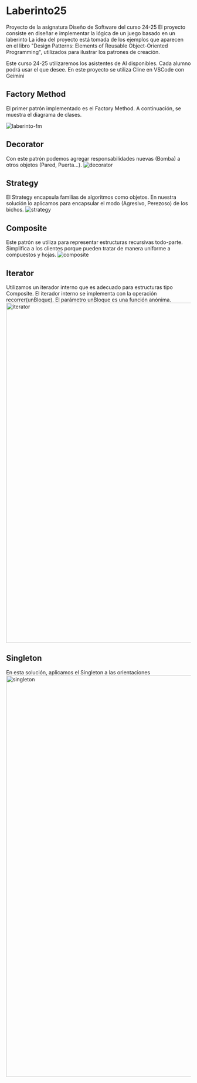 # Laberinto25
Proyecto de la asignatura Diseño de Software del curso 24-25
El proyecto consiste en diseñar e implementar la lógica de un juego basado en un laberinto
La idea del proyecto está tomada de los ejemplos que aparecen en el libro "Design Patterns: Elements of Reusable Object-Oriented Programming", utilizados para ilustrar los patrones de creación.

Este curso 24-25 utilizaremos los asistentes de AI disponibles. Cada alumno podrá usar el que desee.
En este proyecto se utiliza Cline en VSCode con Geimini

## Factory Method
El primer patrón implementado es el Factory Method. A continuación, se muestra el diagrama de clases.

![laberinto-fm](https://github.com/user-attachments/assets/76cfb4d0-9eb1-4b9e-a36e-1a8ff2089e9a)

## Decorator
Con este patrón podemos agregar responsabilidades nuevas (Bomba) a otros objetos (Pared, Puerta...).
![decorator](https://github.com/user-attachments/assets/5f8839ea-10f1-484e-ae90-15cc09f186e6)

## Strategy
El Strategy encapsula familias de algoritmos como objetos. En nuestra solución lo aplicamos para encapsular el modo (Agresivo, Perezoso) de los bichos.
![strategy](https://github.com/user-attachments/assets/8357957d-3dc6-462b-b8d7-56b5069c74bc)

## Composite
Este patrón se utiliza para representar estructuras recursivas todo-parte. Simplifica a los clientes porque pueden tratar de manera uniforme a compuestos y hojas.
![composite](https://github.com/user-attachments/assets/c901618f-64bc-410c-ba11-2d336447ea92)

## Iterator
Utilizamos un iterador interno que es adecuado para estructuras tipo Composite. El iterador interno se implementa con la operación recorrer(unBloque). El parámetro unBloque es una función anónima.
<img width="928" alt="iterator" src="https://github.com/user-attachments/assets/05f8d9ff-6fd2-4154-8b49-2bddb0b1b0b8" />

## Singleton
En esta solución, aplicamos el Singleton a las orientaciones
<img width="1095" alt="singleton" src="https://github.com/user-attachments/assets/81d5f7a3-6732-401d-938d-c28cd8a4ccff" />
